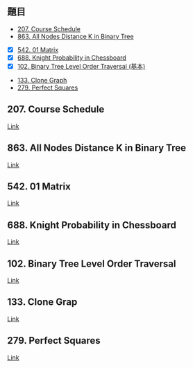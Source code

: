 ## 題目
* [207. Course Schedule](https://leetcode.com/problems/course-schedule/)
* [863. All Nodes Distance K in Binary Tree](https://leetcode.com/problems/all-nodes-distance-k-in-binary-tree/)
* [X] [542. 01 Matrix](https://leetcode.com/problems/01-matrix/)
* [X] [688. Knight Probability in Chessboard](https://leetcode.com/problems/knight-probability-in-chessboard/)
* [X] [102. Binary Tree Level Order Traversal (基本)](https://leetcode.com/problems/binary-tree-level-order-traversal/)
* [133. Clone Graph](https://leetcode.com/problems/clone-graph/)
* [279. Perfect Squares](https://leetcode.com/problems/perfect-squares/)
## 207. Course Schedule

[Link](https://leetcode.com/problems/course-schedule/)

## 863. All Nodes Distance K in Binary Tree

[Link](https://leetcode.com/problems/all-nodes-distance-k-in-binary-tree/)

## 542. 01 Matrix

[Link](https://leetcode.com/problems/01-matrix/)

## 688. Knight Probability in Chessboard

[Link](https://leetcode.com/problems/knight-probability-in-chessboard/)

## 102. Binary Tree Level Order Traversal

[Link](https://leetcode.com/problems/binary-tree-level-order-traversal/)

## 133. Clone Grap

[Link](https://leetcode.com/problems/clone-graph/)

## 279. Perfect Squares

[Link](https://leetcode.com/problems/perfect-squares/)
